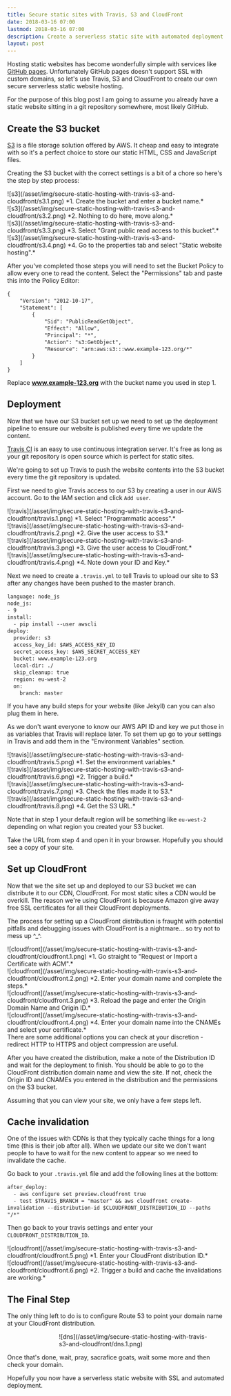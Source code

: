 ```yaml
---
title: Secure static sites with Travis, S3 and CloudFront
date: 2018-03-16 07:00
lastmod: 2018-03-16 07:00
description: Create a serverless static site with automated deployment and SSL using Travis, S3 and CloudFront.
layout: post
---
```


Hosting static websites has become wonderfully simple with services like [GitHub pages](https://pages.github.com/). Unfortunately GitHub pages doesn't support SSL with custom domains, so let's use Travis, S3 and CloudFront to create our own secure serverless static website hosting.

For the purpose of this blog post I am going to assume you already have a static website sitting in a git repository somewhere, most likely GitHub.

## Create the S3 bucket

[S3](https://aws.amazon.com/s3/) is a file storage solution offered by AWS. It cheap and easy to integrate with so it's a perfect choice to store our static HTML, CSS and JavaScript files. 

Creating the S3 bucket with the correct settings is a bit of a chore so here's the step by step process:

<div class="pull-left half-width-image" markdown="1">
![s3](/asset/img/secure-static-hosting-with-travis-s3-and-cloudfront/s3.1.png)
*1. Create the bucket and enter a bucket name.*
</div>

<div class="pull-left half-width-image" markdown="1">
![s3](/asset/img/secure-static-hosting-with-travis-s3-and-cloudfront/s3.2.png)
*2. Nothing to do here, move along.*
</div>

<div class="pull-left half-width-image" markdown="1">
![s3](/asset/img/secure-static-hosting-with-travis-s3-and-cloudfront/s3.3.png)
*3. Select "Grant public read access to this bucket".*
</div>

<div class="pull-left half-width-image" markdown="1">
![s3](/asset/img/secure-static-hosting-with-travis-s3-and-cloudfront/s3.4.png)
*4. Go to the properties tab and select "Static website hosting".*
</div>

After you've completed those steps you will need to set the Bucket Policy to allow every one to read the content. Select the "Permissions" tab and paste this into the Policy Editor:

```
{
    "Version": "2012-10-17",
    "Statement": [
        {
            "Sid": "PublicReadGetObject",
            "Effect": "Allow",
            "Principal": "*",
            "Action": "s3:GetObject",
            "Resource": "arn:aws:s3:::www.example-123.org/*"
        }
    ]
}
```

Replace **www.example-123.org** with the bucket name you used in step 1. 

## Deployment

Now that we have our S3 bucket set up we need to set up the deployment pipeline to ensure our website is published every time we update the content. 

[Travis CI](http://travis-ci.org) is an easy to use continuous integration server. It's free as long as your git repository is open source which is perfect for static sites. 

We're going to set up Travis to push the website contents into the S3 bucket every time the git repository is updated.

First we need to give Travis access to our S3 by creating a user in our AWS account. Go to the IAM section and click `Add user`.

<div class="pull-left half-width-image" markdown="1">
![travis](/asset/img/secure-static-hosting-with-travis-s3-and-cloudfront/travis.1.png)
*1. Select "Programmatic access".*
</div>

<div class="pull-left half-width-image" markdown="1">
![travis](/asset/img/secure-static-hosting-with-travis-s3-and-cloudfront/travis.2.png)
*2. Give the user access to S3.*
</div>

<div class="pull-left half-width-image" markdown="1">
![travis](/asset/img/secure-static-hosting-with-travis-s3-and-cloudfront/travis.3.png)
*3. Give the user access to CloudFront.*
</div>

<div class="pull-left half-width-image" markdown="1">
![travis](/asset/img/secure-static-hosting-with-travis-s3-and-cloudfront/travis.4.png)
*4. Note down your ID and Key.*
</div>

Next we need to create a `.travis.yml` to tell Travis to upload our site to S3 after any changes have been pushed to the master branch.

```
language: node_js
node_js:
- 9
install:
  - pip install --user awscli
deploy:
  provider: s3
  access_key_id: $AWS_ACCESS_KEY_ID
  secret_access_key: $AWS_SECRET_ACCESS_KEY
  bucket: www.example-123.org
  local-dir: ./
  skip_cleanup: true
  region: eu-west-2
  on:
    branch: master
```

If you have any build steps for your website (like Jekyll) can you can also plug them in here.

As we don't want everyone to know our AWS API ID and key we put those in as variables that Travis will replace later. To set them up go to your settings in Travis and add them in the "Environment Variables" section.

<div class="pull-left half-width-image" markdown="1">
![travis](/asset/img/secure-static-hosting-with-travis-s3-and-cloudfront/travis.5.png)
*1. Set the environment variables.*
</div>

<div class="pull-left half-width-image" markdown="1">
![travis](/asset/img/secure-static-hosting-with-travis-s3-and-cloudfront/travis.6.png)
*2. Trigger a build.*
</div>

<div class="pull-left half-width-image" markdown="1">
![travis](/asset/img/secure-static-hosting-with-travis-s3-and-cloudfront/travis.7.png)
*3. Check the files made it to S3.*
</div>

<div class="pull-left half-width-image" markdown="1">
![travis](/asset/img/secure-static-hosting-with-travis-s3-and-cloudfront/travis.8.png)
*4. Get the S3 URL.*
</div>

Note that in step 1 your default region will be something like `eu-west-2` depending on what region you created your S3 bucket.

Take the URL from step 4 and open it in your browser. Hopefully you should see a copy of your site.

## Set up CloudFront

Now that we the site set up and deployed to our S3 bucket we can distribute it to our CDN, CloudFront. For most static sites a CDN would be overkill. The reason we're using CloudFront is because Amazon give away free SSL certificates for all their CloudFront deployments. 

The process for setting up a CloudFront distribution is fraught with potential pitfalls and debugging issues with CloudFront is a nightmare... so try not to mess up ^_^.

<section>
<div class="pull-left half-width-image" markdown="1">
![cloudfront](/asset/img/secure-static-hosting-with-travis-s3-and-cloudfront/cloudfront.1.png)
*1. Go straight to "Request or Import a Certificate with ACM".*
</div>

<div class="pull-left half-width-image" markdown="1">
![cloudfront](/asset/img/secure-static-hosting-with-travis-s3-and-cloudfront/cloudfront.2.png)
*2. Enter your domain name and complete the steps.*
</div>

<div class="pull-left half-width-image" markdown="1">
![cloudfront](/asset/img/secure-static-hosting-with-travis-s3-and-cloudfront/cloudfront.3.png)
*3. Reload the page and enter the Origin Domain Name and Origin ID.*
</div>

<div class="pull-left half-width-image" markdown="1">
![cloudfront](/asset/img/secure-static-hosting-with-travis-s3-and-cloudfront/cloudfront.4.png)
*4. Enter your domain name into the CNAMEs and select your certificate.*
</div>
</section>
There are some additional options you can check at your discretion - redirect HTTP to HTTPS and object compression are useful. 

After you have created the distribution, make a note of the Distribution ID and wait for the deployment to finish. You should be able to go to the CloudFront distribution domain name and view the site. If not, check the Origin ID and CNAMEs you entered in the distribution and the permissions on the S3 bucket.

Assuming that you can view your site, we only have a few steps left.

## Cache invalidation

One of the issues with CDNs is that they typically cache things for a long time (this is their job after all). When we update our site we don't want people to have to wait for the new content to appear so we need to invalidate the cache. 

Go back to your `.travis.yml` file and add the following lines at the bottom:

```
after_deploy:
  - aws configure set preview.cloudfront true
  - test $TRAVIS_BRANCH = "master" && aws cloudfront create-invalidation --distribution-id $CLOUDFRONT_DISTRIBUTION_ID --paths "/*"
```

Then go back to your travis settings and enter your `CLOUDFRONT_DISTRIBUTION_ID`.

<div class="pull-left half-width-image" markdown="1">
![cloudfront](/asset/img/secure-static-hosting-with-travis-s3-and-cloudfront/cloudfront.5.png)
*1. Enter your CloudFront distribution ID.*
</div>

<div class="pull-left half-width-image" markdown="1">
![cloudfront](/asset/img/secure-static-hosting-with-travis-s3-and-cloudfront/cloudfront.6.png)
*2. Trigger a build and cache the invalidations are working.*
</div>

## The Final Step

The only thing left to do is to configure Route 53 to point your domain name at your CloudFront distribution. 

<div  markdown="1" style="margin: 10px 23px 10px 120px">
![dns](/asset/img/secure-static-hosting-with-travis-s3-and-cloudfront/dns.1.png)
</div>

Once that's done, wait, pray, sacrafice goats, wait some more and then check your domain.

Hopefully you now have a serverless static website with SSL and automated deployment.
